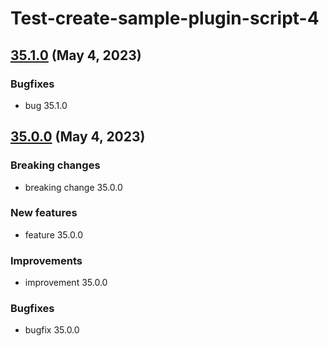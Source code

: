 # Test-create-sample-plugin-script-4
## [35.1.0](35.1.0.md) (May 4, 2023)
### Bugfixes

* bug 35.1.0

##  [35.0.0](35.0.0.md) (May 4, 2023)
### Breaking changes

* breaking change 35.0.0

### New features

* feature 35.0.0

### Improvements

* improvement 35.0.0

### Bugfixes

* bugfix 35.0.0

